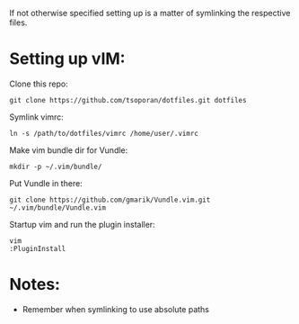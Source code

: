 If not otherwise specified setting up is a matter of symlinking the respective files.


Setting up vIM:
===============

Clone this repo:
```
git clone https://github.com/tsoporan/dotfiles.git dotfiles
```

Symlink vimrc:
```
ln -s /path/to/dotfiles/vimrc /home/user/.vimrc
```

Make vim bundle dir for Vundle:
```
mkdir -p ~/.vim/bundle/
```

Put Vundle in there:
```
git clone https://github.com/gmarik/Vundle.vim.git ~/.vim/bundle/Vundle.vim
```

Startup vim and run the plugin installer:
```
vim
:PluginInstall
```

Notes:
======

- Remember when symlinking to use absolute paths
